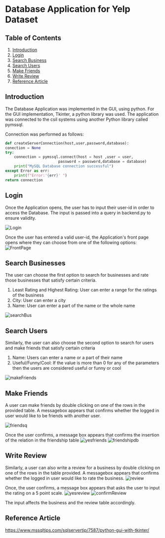 # Database Application for Yelp Dataset

## Table of Contents
1. [Introduction](#introduction)
2. [Login](#login)
3. [Search Business](#search-businesses)
4. [Search Users](#search-users)
5. [Make Friends](#make-friends)
6. [Write Review](#write-review)
6. [Reference Article](#reference-article)


## Introduction
The Database Application was implemented in the GUI, using python. For the GUI implementation, Tkinter, a python library was used. The application was connected to the csil systems using another Python library called pymssql. 

Connection was performed as follows:

```python
def createServerConnection(host,user,password,database):
conection = None
try: 
    connection = pymssql.connect(host = host ,user = user,
                        password = password,database = database)
    print("MySQL Database connection successful")
except Error as err:
    print(f"Error:'{err}' ")
return connection
```

## Login
Once the Application opens, the user has to input their user-id in order to access the Database.
The input is passed into a query in backend.py to ensure validity.

![Login](/assets/Login.png)

Once the user has entered a valid user-id, the Application's front page opens where they can choose from one of the following options: 
![FrontPage](/assets/frontpage.png)

## Search Businesses
The user can choose the first option to search for businesses and rate those businesses that satisfy certain criteria.

1. Least Rating and Highest Rating: User can enter a range for the ratings of the business
2. City: User can enter a city 
3. Name: User can enter a part of the name or the whole name


![searchBus](/assets/searchBus.png)

## Search Users
Similarly, the user can also choose the second option to search for users and make friends that satisfy certain criteria

1. Name: Users can enter a name or a part of their name
2. Useful/Funny/Cool: If the value is more than 0 for any of the parameters then the users are considered useful or funny or cool

![makeFriends](/assets/makeFriends.png)

## Make Friends

A user can make friends by double clicking on one of the rows in the provided table. A messagebox appears that confirms whether the logged in user would like to be friends with another user.

![friendsq](/assets/friendsq.png)

Once the user confirms, a message box appears that confirms the insertion of the relation in the friendship table
![yesfriends](/assets/yesfriends.png)
![friendshipdb](/assets/freindshipdb.png)

## Write Review

Similarly, a user can also write a review for a business by double clicking on one of the rows in the table provided. A messagebox appears that confirms whether the logged in user would like to rate the business.
![review](/assets/review.png)

Once, the user confirms, a message box appears that asks the user to input the rating on a 5 point scale.
![yesreview](/assets/yesreview.png)
![confirmReview](/assets/confirmReview.png)

The input affects the business and the review table accordingly.



## Reference Article

https://www.mssqltips.com/sqlservertip/7587/python-gui-with-tkinter/




